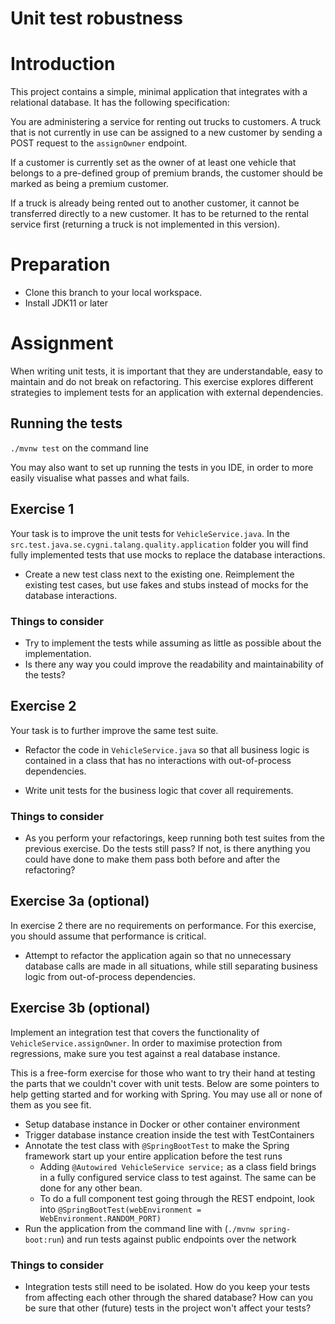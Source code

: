 # Unit test robustness 

# Introduction
This project contains a simple, minimal application that integrates with a relational database. 
It has the following specification:

You are administering a service for renting out trucks to customers.
A truck that is not currently in use can be assigned to a new customer
by sending a POST request to the `assignOwner` endpoint.

If a customer is currently set as the owner of at least one vehicle that belongs
to a pre-defined group of premium brands, the customer should be marked as being a premium customer.

If a truck is already being rented out to another customer, it cannot be transferred
directly to a new customer. It has to be returned to the rental service first
(returning a truck is not implemented in this version).

# Preparation
* Clone this branch to your local workspace.
* Install JDK11 or later

# Assignment
When writing unit tests, it is important that they are understandable,
easy to maintain and do not break on refactoring. This exercise explores
different strategies to implement tests for an application with external dependencies.

## Running the tests

`./mvnw test` on the command line

You may also want to set up running the tests in you IDE, 
in order to more easily visualise what passes and what fails.

## Exercise 1
Your task is to improve the unit tests for `VehicleService.java`. In the 
`src.test.java.se.cygni.talang.quality.application` folder you will find fully implemented 
tests that use mocks to replace the database interactions.

* Create a new test class next to the existing one. Reimplement the existing test cases, 
but use fakes and stubs instead of mocks for the database interactions.

### Things to consider
* Try to implement the tests while assuming as little as possible about the implementation.
* Is there any way you could improve the readability and maintainability of the tests?

## Exercise 2
Your task is to further improve the same test suite.

* Refactor the code in `VehicleService.java` so that all business logic is contained in 
a class that has no interactions with out-of-process dependencies.

* Write unit tests for the business logic that cover all requirements.

### Things to consider
* As you perform your refactorings, keep running both test suites from the previous exercise. 
Do the tests still pass? If not, is there anything you could have done to make them pass both 
before and after the refactoring?

## Exercise 3a (optional)
In exercise 2 there are no requirements on performance. For this exercise, you should assume that 
performance is critical.

* Attempt to refactor the application again so that no unnecessary database calls are made in all
situations, while still separating business logic from out-of-process dependencies.  

## Exercise 3b (optional)
Implement an integration test that covers the functionality of `VehicleService.assignOwner`. 
In order to maximise protection from regressions, make sure you test against a real database instance.

This is a free-form exercise for those who want to try their hand at testing the parts that we couldn't 
cover with unit tests. Below are some pointers to help getting started and for working with Spring. 
You may use all or none of them as you see fit.

* Setup database instance in Docker or other container environment
* Trigger database instance creation inside the test with TestContainers
* Annotate the test class with `@SpringBootTest` to make the Spring framework start up your entire
  application before the test runs
  * Adding `@Autowired VehicleService service;` as a class field brings in a fully configured
    service class to test against. The same can be done for any other bean.
  * To do a full component test going through the REST endpoint, look into
    `@SpringBootTest(webEnvironment = WebEnvironment.RANDOM_PORT)`
* Run the application from the command line with (`./mvnw spring-boot:run`) and run tests against public 
endpoints over the network

### Things to consider

* Integration tests still need to be isolated. How do you keep your tests from affecting 
each other through the shared database? How can you be sure that other (future) tests in the project won't 
affect your tests?
